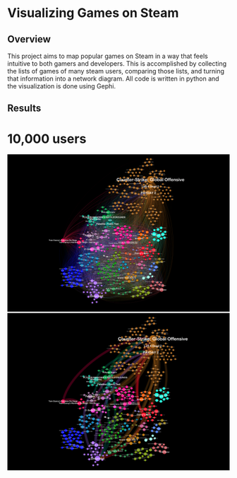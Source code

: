 # Visualizing Games on Steam
## Overview
This project aims to map popular games on Steam in a way that feels intuitive to both gamers and developers. This is accomplished by collecting the lists of games of many steam users, comparing those lists, and turning that information into a network diagram. All code is written in python and the visualization is done using Gephi.
## Results
# 10,000 users
![](Visualization/images/final_graph.png)
![](Visualization/images/overlaps.png)
